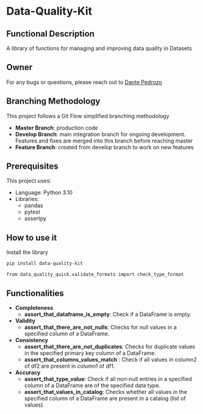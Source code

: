 # Data-Quality-Kit

## Functional Description
A library of functions for managing and improving data quality in Datasets

## Owner
For any bugs or questions, please reach out to [Dante Pedrozo](mailto:dante.victor.33@gmail.com)

## Branching Methodology
This project follows a Git Flow simplified branching methodology
- **Master Branch**: production code
- **Develop Branch**: main integration branch for ongoing development. Features and fixes are merged into this branch before reaching master
- **Feature Branch**: created from develop branch to work on new features

## Prerequisites
This project uses:
- Language: Python 3.10
- Libraries: 
  - pandas
  - pytest
  - assertpy

## How to use it
Install the library

```bash
pip install data-quality-kit
```
```
from data_quality_quick.validate_formats import check_type_format
```

## Functionalities

- **Completeness**
  - **assert_that_dataframe_is_empty**: Check if a DataFrame is empty.
- **Validity**
  - **assert_that_there_are_not_nulls**: Checks for null values in a specified column of a DataFrame.
- **Consistency**
  - **assert_that_there_are_not_duplicates**: Checks for duplicate values in the specified primary key column of a DataFrame.
  - **assert_that_columns_values_match** :  Check if all values in column2 of df2 are present in column1 of df1.
- **Accuracy**
  - **assert_that_type_value**: Check if all non-null entries in a specified column of a DataFrame are of the specified data type.
  - **assert_that_values_in_catalog**:  Checks whether all values in the specified column of a DataFrame are present
    in a catalog (list of values).

